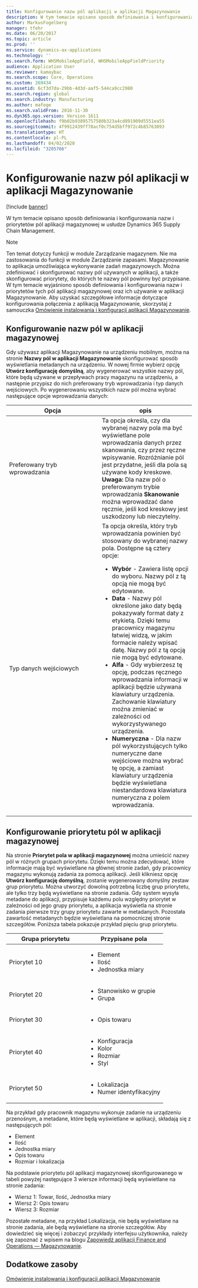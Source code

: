 ```yaml
---
title: Konfigurowanie nazw pól aplikacji w aplikacji Magazynowanie
description: W tym temacie opisano sposób definiowania i konfigurowania nazw i priorytetów pól aplikacji magazynowej w usłudze Dynamics 365 Supply Chain Management.
author: MarkusFogelberg
manager: tfehr
ms.date: 06/20/2017
ms.topic: article
ms.prod: ''
ms.service: dynamics-ax-applications
ms.technology: ''
ms.search.form: WHSMobileAppField, WHSMobileAppFieldPriority
audience: Application User
ms.reviewer: kamaybac
ms.search.scope: Core, Operations
ms.custom: 269434
ms.assetid: 6cf3d7da-29bb-4d3d-aaf5-544ca9cc2980
ms.search.region: global
ms.search.industry: Manufacturing
ms.author: mafoge
ms.search.validFrom: 2016-11-30
ms.dyn365.ops.version: Version 1611
ms.openlocfilehash: f9b02b93895757580b323a4cd891909d5551ea55
ms.sourcegitcommit: 4f9912439ff78acf0c754d5bff972c4b85763093
ms.translationtype: HT
ms.contentlocale: pl-PL
ms.lasthandoff: 04/02/2020
ms.locfileid: "3205766"
---
```

# <a name="configure-app-field-names-in-warehousing-app"></a>Konfigurowanie nazw pól aplikacji w aplikacji Magazynowanie

[!include [banner](../includes/banner.md)]

W tym temacie opisano sposób definiowania i konfigurowania nazw i priorytetów pól aplikacji magazynowej w usłudze Dynamics 365 Supply Chain Management. 

> [!NOTE]
> Ten temat dotyczy funkcji w module Zarządzanie magazynem. Nie ma zastosowania do funkcji w module Zarządzanie zapasami. Magazynowanie to aplikacja umożliwiająca wykonywanie zadań magazynowych. Można zdefiniować i skonfigurować nazwy pól używanych w aplikacji, a także skonfigurować priorytety, do których te nazwy pól powinny być przypisane. W tym temacie wyjaśniono sposób definiowania i konfigurowania nazw i priorytetów tych pól aplikacji magazynowej oraz ich używanie w aplikacji Magazynowanie. Aby uzyskać szczegółowe informacje dotyczące konfigurowania połączenia z aplikacją Magazynowanie, skorzystaj z samouczka [Omówienie instalowania i konfiguracji aplikacji Magazynowanie](install-configure-warehousing-app.md).

## <a name="configure-warehouse-app-field-names"></a>Konfigurowanie nazw pól w aplikacji magazynowej

Gdy używasz aplikacji Magazynowanie na urządzeniu mobilnym, można na stronie **Nazwy pól w aplikacji Magazynowanie** skonfigurować sposób wyświetlania metadanych na urządzeniu. W nowej firmie wybierz opcję **Utwórz konfigurację domyślną**, aby wygenerować wszystkie nazwy pól, które będą używane w przepływach pracy magazynu na urządzeniu, a następnie przypisz do nich preferowany tryb wprowadzania i typ danych wejściowych. Po wygenerowaniu wszystkich nazw pól można wybrać następujące opcje wprowadzania danych:

<table>
<colgroup>
<col width="50%" />
<col width="50%" />
</colgroup>
<thead>
<tr class="header">
<th>Opcja</th>
<th>opis</th>
</tr>
</thead>
<tbody>
<tr class="odd">
<td>Preferowany tryb wprowadzania</td>
<td>Ta opcja określa, czy dla wybranej nazwy pola ma być wyświetlane pole wprowadzania danych przez skanowania, czy przez ręczne wpisywanie. Rozróżnianie pól jest przydatne, jeśli dla pola są używane kody kreskowe. <strong>Uwaga:</strong> Dla nazw pól o preferowanym trybie wprowadzania <strong>Skanowanie</strong> można wprowadzać dane ręcznie, jeśli kod kreskowy jest uszkodzony lub nieczytelny.</td>
</tr>
<tr class="even">
<td>Typ danych wejściowych</td>
<td>Ta opcja określa, który tryb wprowadzania powinien być stosowany do wybranej nazwy pola. Dostępne są cztery opcje:
<ul>
<li><strong>Wybór</strong> - Zawiera listę opcji do wyboru. Nazwy pól z tą opcją nie mogą być edytowane.</li>
<li><strong>Data</strong> - Nazwy pól określone jako daty będą pokazywały format daty z etykietą. Dzięki temu pracownicy magazynu łatwiej widzą, w jakim formacie należy wpisać datę. Nazwy pól z tą opcją nie mogą być edytowane.</li>
<li><strong>Alfa</strong> - Gdy wybierzesz tę opcję, podczas ręcznego wprowadzania informacji w aplikacji będzie używana klawiatury urządzenia. Zachowanie klawiatury można zmieniać w zależności od wykorzystywanego urządzenia.</li>
<li><strong>Numeryczna</strong> - Dla nazw pól wykorzystujących tylko numeryczne dane wejściowe można wybrać tę opcję, a zamiast klawiatury urządzenia będzie wyświetlana niestandardowa klawiatura numeryczna z polem wprowadzania.</li>
</ul></td>
</tr>
</tbody>
</table>

## <a name="configure-warehouse-app-field-priority"></a>Konfigurowanie priorytetu pól w aplikacji magazynowej

Na stronie **Priorytet pola w aplikacji magazynowej** można umieścić nazwy pól w różnych grupach priorytetu. Dzięki temu można zdecydować, które informacje mają być wyświetlane na głównej stronie zadań, gdy pracownicy magazynu wykonują zadania za pomocą aplikacji. Jeśli klikniesz opcję **Utwórz konfigurację domyślną**, zostanie wygenerowany domyślny zestaw grup priorytetu. Można utworzyć dowolną potrzebną liczbę grup priorytetu, ale tylko trzy będą wyświetlane na stronie zadania. Gdy system wysyła metadane do aplikacji, przypisuje każdemu polu względny priorytet w zależności od jego grupy priorytetu, a aplikacja wyświetla na stronie zadania pierwsze trzy grupy priorytetu zawarte w metadanych. Pozostała zawartość metadanych będzie wyświetlana na pomocniczej stronie szczegółów. Poniższa tabela pokazuje przykład pięciu grup priorytetu.

<table>
<colgroup>
<col width="50%" />
<col width="50%" />
</colgroup>
<thead>
<tr class="header">
<th>Grupa priorytetu</th>
<th>Przypisane pola</th>
</tr>
</thead>
<tbody>
<tr class="odd">
<td> Priorytet 10</td>
<td><ul>
<li>Element</li>
<li>Ilość</li>
<li>Jednostka miary</li>
</ul></td>
</tr>
<tr class="even">
<td> Priorytet 20</td>
<td><ul>
<li>Stanowisko w grupie</li>
<li>Grupa</li>
</ul></td>
</tr>
<tr class="odd">
<td> Priorytet 30</td>
<td><ul>
<li>Opis towaru</li>
</ul></td>
</tr>
<tr class="even">
<td> Priorytet 40</td>
<td><ul>
<li>Konfiguracja</li>
<li>Kolor</li>
<li>Rozmiar</li>
<li>Styl</li>
</ul></td>
</tr>
<tr class="odd">
<td> Priorytet 50</td>
<td><ul>
<li>Lokalizacja</li>
<li>Numer identyfikacyjny</li>
</ul></td>
</tr>
</tbody>
</table>

Na przykład gdy pracownik magazynu wykonuje zadanie na urządzeniu przenośnym, a metadane, które będą wyświetlane w aplikacji, składają się z następujących pól:

-   Element
-   Ilość
-   Jednostka miary
-   Opis towaru
-   Rozmiar i lokalizacja

Na podstawie priorytetu pól aplikacji magazynowej skonfigurowanego w tabeli powyżej następujące 3 wiersze informacji będą wyświetlane na stronie zadania:

-   Wiersz 1: Towar, Ilość, Jednostka miary
-   Wiersz 2: Opis towaru
-   Wiersz 3: Rozmiar

Pozostałe metadane, na przykład Lokalizacja, nie będą wyświetlane na stronie zadania, ale będą wyświetlane na stronie szczegółów. Aby dowiedzieć się więcej i zobaczyć przykłady interfejsu użytkownika, należy się zapoznać z wpisem na blogu [Zapowiedź aplikacji Finance and Operations — Magazynowanie](https://blogs.msdn.microsoft.com/dynamicsaxscm/2017/01/20/announcing-dynamics-365-for-operations-warehousing/).

<a name="additional-resources"></a>Dodatkowe zasoby
--------

[Omówienie instalowania i konfiguracji aplikacji Magazynowanie](install-configure-warehousing-app.md)
